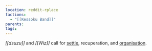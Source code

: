 ```yaml
---
location: reddit-rplace
factions:
  - "[[Kessoku Band]]"
parents: 
tags: 
---
```

*[[dsuzu]]* and *[[Wiz]]* call for [settle](https://discord.com/channels/1093664259273130084/1131230952119615600/1131577432521064559), recuperation, and [organisation](https://discord.com/channels/1093664259273130084/1131230952119615600/1131577504642117652).
